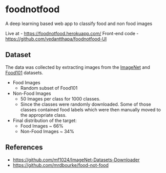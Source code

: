 # foodnotfood
A deep learning based web app to classify food and non food images

Live at - https://foodnotfood.herokuapp.com/
Front-end code - https://github.com/vedantthapa/foodnotfood-UI

## Dataset
The data was collected by extracting images from the [ImageNet](https://image-net.org/) and [Food101](https://data.vision.ee.ethz.ch/cvl/datasets_extra/food-101/) datasets.
- Food Images 
  - Random subset of Food101
- Non-Food Images 
  - 50 Images per class for 1000 classes.
  - Since the classes were randomly downloaded. Some of those classes contained food labels which were then manually moved to the appropriate class.
- Final distribution of the target:
  - Food Images ~ 66%
  - Non-Food Images ~ 34%

## References
- https://github.com/mf1024/ImageNet-Datasets-Downloader
- https://github.com/mrdbourke/food-not-food
